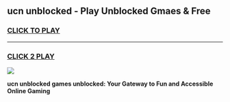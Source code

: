 
## ucn unblocked - Play Unblocked Gmaes & Free
<h3>
<a href="https://news.freeplayer.one?title=ucn_unblocked&ref=16F">CLICK TO PLAY</a></h3>
<hr>

<h3>
<a href="https://news.freeplayer.one?title=ucn_unblocked&ref=16F">CLICK 2 PLAY</a>
  
</h3>

<a href="https://news.freeplayer.one?title=ucn_unblocked&ref=16F/"><img src="https://clearcache.store/games.png"></a>


**ucn unblocked games unblocked: Your Gateway to Fun and Accessible Online Gaming**
